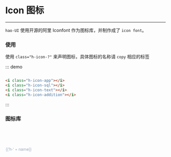 <script>
  var iconList = require('@/icon.json');
  export default {
    data() {
      return {
        icons: iconList
      };
    }
  }
</script>
<style lang="stylus" scoped>
  @import "../assets/styl/var.styl"
  .demo-block
    i
     font-size:20px
     margin-left:20px
    
  .demo-icon .source > i {
    font-size: 24px;
    color: #8492a6;
    margin: 0 20px;
    font-size: 1.5em;
    vertical-align: middle;
  }

  .icon-list {
    overflow: hidden;
    list-style: none;
    padding: 0;
    border-radius: 4px;
  }
  .icon-list li {
    float: left;
    width: 16.66%;
    text-align: center;
    height: 120px;
    line-height: 120px;
    color: #666;
    font-size: 13px;
    transition: color .15s linear;
    border: 1px solid $color-border;
    margin-right: -1px;
    margin-bottom: -1px;
    span {
      display: inline-block;
      line-height: normal;
      vertical-align: middle;
      font-family: 'Helvetica Neue',Helvetica,'PingFang SC','Hiragino Sans GB','Microsoft YaHei',SimSun,sans-serif;
      color: #99a9bf;
    }
    i {
      display: block;
      font-size: 32px;
      margin-bottom: 15px;
      color: #3f536e;
    }
    &:hover {
      color: rgb(92, 182, 255);
    }
  }
</style>

# Icon 图标

----
```hao-UI``` 使用开源的阿里 Iconfont 作为图标库，并制作成了 ```icon font```。


### 使用

使用 ```class="h-icon-?"``` 来声明图标，具体图标的名称请 ```copy``` 相应的标签

<div class="demo-block">
  <i class="h-icon-app"></i>
  <i class="h-icon-sql"></i>
  <i class="h-icon-text"></i>
  <i class="h-icon-addition"></i>
</div>

::: demo
```html

<i class="h-icon-app"></i>
<i class="h-icon-sql"></i>
<i class="h-icon-text"></i>
<i class="h-icon-addition"></i>

```
:::

### 图标库

<ul class="icon-list">
  <li v-for="name in icons" :key="name">
    <span>
      <i :class="'h-' + name"></i>
      {{'h-' + name}}
    </span>
  </li>
</ul>
